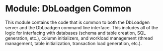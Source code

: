 # Module: DbLoadgen Common

This module contains the code that is common to both the DbLoadgen server and the DbLoadgen
command line interface. This includes all of the logic for interfacing with
databases (schema and table creation, SQL generation, etc.), 
column initializers, and workload management (thread management, 
table initialization, transaction load generation, etc.).
